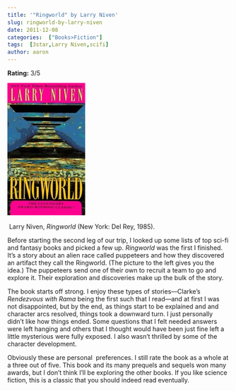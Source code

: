 ```yaml
---
title: '"Ringworld" by Larry Niven'
slug: ringworld-by-larry-niven
date: 2011-12-08
categories:  ["Books>Fiction"]
tags:  [3star,Larry Niven,scifi]
author: aaron
---
```


**Rating:** 3/5

![](cover-176x300.jpg "Ringworld")

 Larry Niven, *Ringworld* (New York: Del Rey, 1985).

Before starting the second leg of our trip, I looked up some lists of top sci-fi and fantasy books and picked a few up. *Ringworld* was the first I finished. It’s a story about an alien race called puppeteers and how they discovered an artifact they call the Ringworld. (The picture to the left gives you the idea.) The puppeteers send one of their own to recruit a team to go and explore it. Their exploration and discoveries make up the bulk of the story.

The book starts off strong. I enjoy these types of stories—Clarke’s *Rendezvous with Rama* being the first such that I read—and at first I was not disappointed, but by the end, as things start to be explained and and character arcs resolved, things took a downward turn. I just personally didn’t like how things ended. Some questions that I felt needed answers were left hanging and others that I thought would have been just fine left a little mysterious were fully exposed. I also wasn’t thrilled by some of the character development.

Obviously these are personal  preferences. I still rate the book as a whole at a three out of five. This book and its many prequels and sequels won many awards, but I don’t think I’ll be exploring the other books. If you like science fiction, this is a classic that you should indeed read eventually.

